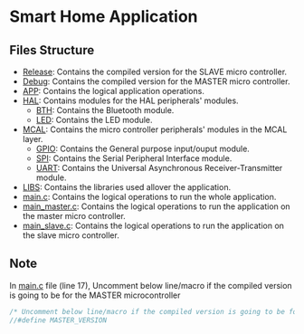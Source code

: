 # Smart Home Application

## Files Structure
- [Release](Release):	Contains the compiled version for the SLAVE micro controller.
- [Debug](Debug):	Contains the compiled version for the MASTER micro controller.
- [APP](APP):		Contains the logical application operations.
- [HAL](HAL):	Contains modules for the HAL peripherals' modules.
	- [BTH](HAL/BTH):	Contains the Bluetooth module.
	- [LED](HAL/LED):	Contains the LED module.
- [MCAL](MCAL):	Contains the micro controller peripherals' modules in the MCAL layer.
	- [GPIO](MCAL/GPIO):	Contains the General purpose input/ouput module.
	- [SPI](MCAL/SPI):		Contains the Serial Peripheral Interface module.
	- [UART](MCAL/UART):	Contains the Universal Asynchronous Receiver-Transmitter module.
- [LIBS](LIBS):		Contains the libraries used allover the application.
- [main.c](main.c):	Contains the logical operations to run the whole application.
- [main_master.c](main_master.c):	Contains the logical operations to run the application on the master micro controller.
- [main_slave.c](main_slave.c):		Contains the logical operations to run the application on the slave micro controller.

## Note

In [main.c](main.c#L16) file (line 17), Uncomment below line/macro if the compiled version is going to be for the MASTER microcontroller

```c
/* Uncomment below line/macro if the compiled version is going to be for the MASTER microcontroller */
//#define MASTER_VERSION
```
